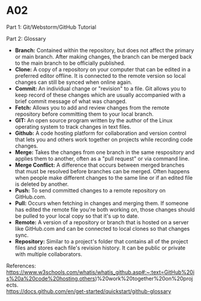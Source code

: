 # A02
Part 1: Git/Webstorm/GitHub Tutorial

Part 2: Glossary  
* **Branch:**  Contained within the repository, but does not affect the primary or main branch. After making changes, the branch can be merged back to the main branch to be officially published.
* **Clone:**  A copy of a repository on your computer that can be edited in a preferred editor offline. It is connected to the remote version so local changes can still be synced when online again. 
* **Commit:**  An individual change or "revision" to a file. Git allows you to keep record of these changes which are usually accompanied with a brief commit message of what was changed. 
* **Fetch:**  Allows you to add and review changes from the remote repository before committing them to your local branch.
* **GIT:**  An open source program written by the author of the Linux operating system to track changes in text files. 
* **Github:**  A code hosting platform for collaboration and version control that lets you and others work together on projects while recording code changes.
* **Merge:**  Takes the changes from one branch in the same respository and applies them to another, often as a "pull request" or via command line. 
* **Merge Conflict:**  A difference that occurs between merged branches that must be resolved before branches can be merged. Often happens when people make different changes to the same line or if an edited file is deleted by another.
* **Push:**   To send committed changes to a remote repository on GitHub.com.
* **Pull:**  Occurs when fetching in changes and merging them. If someone has edited the remote file you're both working on, those changes should be pulled to your local copy so that it's up to date.
* **Remote:**  A version of a repository or branch that is hosted on a server like GitHub.com and can be connected to local clones so that changes sync.
* **Repository:**  Similar to a project's folder that contains all of the project files and stores each file's revision history. It can be public or private with multiple collaborators.


References:  
https://www.w3schools.com/whatis/whatis_github.asp#:~:text=GitHub%20is%20a%20code%20hosting,others)%20work%20together%20on%20projects.  
https://docs.github.com/en/get-started/quickstart/github-glossary  
